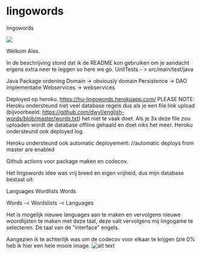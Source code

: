 # lingowords
lingowords

<a href="https://codecov.io/gh/rens202/lingowords">
  <img src="https://codecov.io/gh/rens202/lingowords/branch/master/graph/badge.svg?token=2XBRL38V0V" />
</a>

Welkom Alex.

In de beschrijving stond dat ik de README kon gebruiken om je aandacht ergens extra neer te leggen so here we go.
UnitTests - > src/main/test/java

Java Package ordening
Domain -> obviously domain
Persistence -> DAO implementatie
Webservices -> webservices

Deployed op heroku. https://hu-lingowords.herokuapp.com/
PLEASE NOTE: Heroku ondersteund niet veel database regels dus als je een file link upload (bijvoorbeeld: https://github.com/dwyl/english-words/blob/master/words.txt) het niet te vaak doet. Als je 3x deze file zou uploaden wordt de database offline gehaald en doet niks het meer.
Heroku ondersteund ook deployed log.

Heroku ondersteund ook automatic deployement:
//automatic deploys from  master are enabled

Github actions voor package maken en codecov. 

Het lingowords idee was vrij breed en eigen vrijheid, dus mijn database bestaat uit:

Languages
Wordlists
Words

Words -< Wordslists -< Languages

Het is mogelijk nieuwe languages aan te maken en vervolgens nieuwe woordlijsten te maken met deze taal, deze valt vervolgens mij lingogame te selecteren. De taal van de "interface" engels.


Aangezien ik te achterlijk was om de codecov voor elkaar te krijgen (zie 0% heb ik hier een hele mooie image.
![alt text](https://github.com/rens202/lingowords/blob/lingowords_coverage.jpg?raw=true)